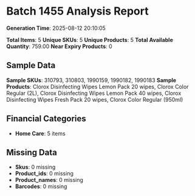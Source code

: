 # Batch 1455 Analysis Report

**Generation Time**: 2025-08-12 20:10:05

**Total Items**: 5
**Unique SKUs**: 5
**Unique Products**: 5
**Total Available Quantity**: 759.00
**Near Expiry Products**: 0

## Sample Data
**Sample SKUs**: 310793, 310803, 1990159, 1990182, 1990183
**Sample Products**: Clorox Disinfecting Wipes Lemon Pack 20 wipes, Clorox Color Regular (2L), Clorox Disinfecting Wipes Lemon Pack 40 wipes, Clorox Disinfecting Wipes Fresh Pack 20 wipes, Clorox Color Regular (950ml)

## Financial Categories
- **Home Care**: 5 items

## Missing Data
- **Skus**: 0 missing
- **Product_ids**: 0 missing
- **Product_names**: 0 missing
- **Barcodes**: 0 missing
